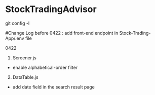 # StockTradingAdvisor
git config -l




#Change Log
before 0422 : add front-end endpoint in Stock-Trading-App/.env file

0422 
1. Screener.js
 - enable alphabetical-order filter
 
2. DataTable.js
 - add date field in the search result page
